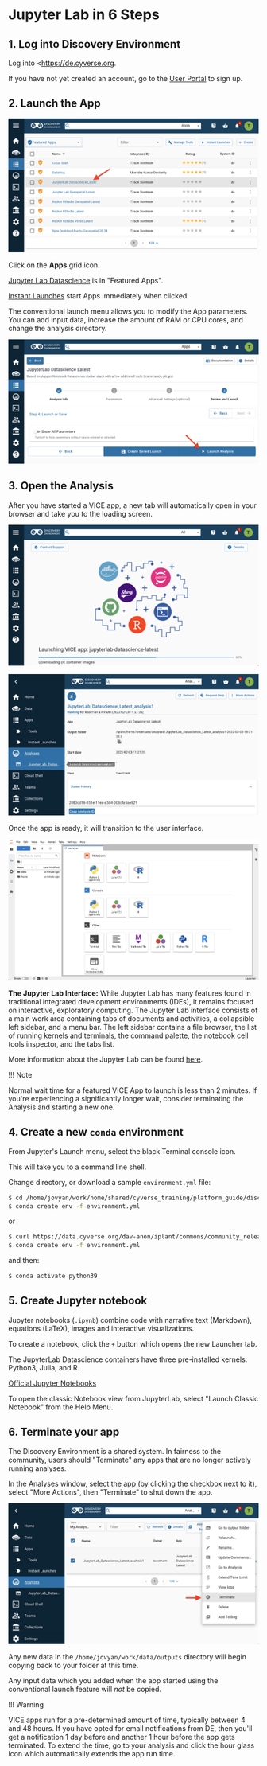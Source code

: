 # Jupyter Lab in 6 Steps

## 1. Log into Discovery Environment

Log into <https://de.cyverse.org.

If you have not yet created an account, go to the [User Portal](https://user.cyverse.org) to sign up.

## 2. Launch the App

[![jupyter_1]][jupyter_1]

  [jupyter_1]: ../assets/de/jupyter_1.png

Click on the **Apps** grid icon.

[Jupyter Lab Datascience](https://de.cyverse.org/apps/de/cc77b788-bc45-11eb-9934-008cfa5ae621/launch) is in "Featured Apps".

[Instant Launches](https://de.cyverse.org/instantlaunches) start Apps immediately when clicked.

The conventional launch menu allows you to modify the App parameters. You can add input data, increase the amount of RAM or CPU cores, and change the analysis directory.

[![jupyter_2]][jupyter_2]

  [jupyter_2]: ../assets/de/jupyter_2.png

## 3. Open the Analysis

After you have started a VICE app, a new tab will automatically open in your browser and take you to the loading screen.

[![jupyter_3]][jupyter_3]

  [jupyter_3]: ../assets/de/jupyter_3.png

[![jupyter_4]][jupyter_4]

  [jupyter_4]: ../assets/de/jupyter_4.png

Once the app is ready, it will transition to the user interface. 

[![jupyter_5]][jupyter_5]

  [jupyter_5]: ../assets/de/jupyter_5.png

**The Jupyter Lab Interface:** 
While Jupyter Lab has many features found in traditional integrated development environments (IDEs), it remains focused on interactive, exploratory computing. 
The Jupyter Lab interface consists of a main work area containing tabs of documents and activities, a collapsible left sidebar, and a menu bar.
The left sidebar contains a file browser, the list of running kernels and terminals, the command palette, the notebook cell tools inspector, and the tabs list.

More information about the Jupyter Lab can be found [here](https://jupyterlab.readthedocs.io/en/stable/user/interface.html).

!!! Note
  
  Normal wait time for a featured VICE App to launch is less than 2 minutes. 
  If you're experiencing a significantly longer wait, consider terminating the Analysis and starting a new one.

## 4. Create a new `conda` environment

From Jupyter's Launch menu, select the black Terminal console icon.

This will take you to a command line shell.

Change directory, or download a sample `environment.yml` file:

```bash 
$ cd /home/jovyan/work/home/shared/cyverse_training/platform_guide/discovery_environment/jupyter/
$ conda create env -f environment.yml
```

or

```bash
$ curl https://data.cyverse.org/dav-anon/iplant/commons/community_released/cyverse_training/platform_guides/discovery_environment/jupyterlab/environment.yml
$ conda create env -f environment.yml
```

and then:

```bash
$ conda activate python39 
```

## 5. Create Jupyter notebook

Jupyter notebooks (`.ipynb`) combine code with narrative text (Markdown), equations (LaTeX), images and interactive visualizations.

To create a notebook, click the `+` button which opens the new Launcher tab.

The JupyterLab Datascience containers have three pre-installed kernels: Python3, Julia, and R.

[Official Jupyter Notebooks](https://jupyterlab.readthedocs.io/en/stable/user/notebook.html)

To open the classic Notebook view from JupyterLab, select "Launch Classic Notebook" from the Help Menu.

## 6. Terminate your app

The Discovery Environment is a shared system. In fairness to the community, users should "Terminate" any apps that
are no longer actively running analyses.

In the Analyses window, select the app (by clicking the checkbox next to it), select "More Actions", then "Terminate" to shut down the app.

[![jupyter_7]][jupyter_7]

  [jupyter_7]: ../assets/de/jupyter_7.png



Any new data in the `/home/jovyan/work/data/outputs` directory will begin copying back to your folder at this time.

Any input data which you added when the app started using the conventional launch feature will *not* be copied.

!!! Warning

  VICE apps run for a pre-determined amount of time, typically between 4 and 48 hours. 
  If you have opted for email notifications from DE, then you'll get a notification 1 day before and another 1 hour before the app gets terminated. 
  To extend the time, go to your analysis and click the hour glass icon which automatically extends the app run time.
